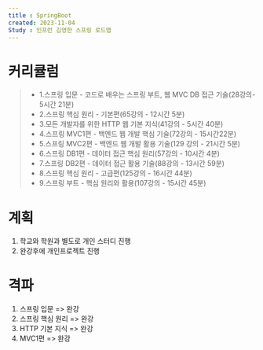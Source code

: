 ```yaml
---
title : SpringBoot
created: 2023-11-04
Study : 인프런 김영한 스프링 로드맵
---
```


# 커리큘럼
>- 1.스프링 입문 - 코드로 배우는 스프링 부트, 웹 MVC DB 접근 기술(28강의- 5시간 21분)
>- 2.스프링 핵심 원리 - 기본편(65강의 - 12시간 5분)
>- 3.모든 개발자를 위한 HTTP 웹 기본 지식(41강의 - 5시간 40분)
>- 4.스프링 MVC1편 - 백엔드 웹 개발 핵심 기술(72강의 - 15시간22분)
>- 5.스프링 MVC2편 - 백엔드 웹 개발 활용 기술(129 강의 - 21시간 5분)
>- 6.스프링 DB1편 - 데이터 접근 핵심 원리(57강의 - 10시간 4분)
>- 7.스프링 DB2편 - 데이터 접근 활용 기술(88강의 - 13시간 59분)
>- 8.스프링 핵심 원리 - 고급편(125강의 - 16시간 44분)
>- 9.스프링 부트 - 핵심 원리와 활용(107강의 - 15시간 45분)

# 계획
1. 학교와 학원과 별도로 개인 스터디 진행
2. 완강후에 개인프로젝트 진행

# 격파
1. 스프링 입문      =>  완강
2. 스프링 핵심 원리  => 완강
3. HTTP 기본 지식    => 완강
4. MVC1편           => 완강
